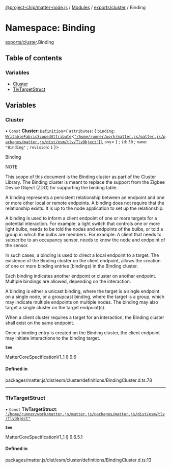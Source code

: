 [@project-chip/matter-node.js](../README.md) / [Modules](../modules.md) / [exports/cluster](exports_cluster.md) / Binding

# Namespace: Binding

[exports/cluster](exports_cluster.md).Binding

## Table of contents

### Variables

- [Cluster](exports_cluster.Binding.md#cluster)
- [TlvTargetStruct](exports_cluster.Binding.md#tlvtargetstruct)

## Variables

### Cluster

• `Const` **Cluster**: [`Definition`](exports_cluster.ClusterFactory.md#definition)\<\{ `attributes`: \{ `binding`: [`WritableFabricScopedAttribute`](exports_cluster.md#writablefabricscopedattribute)\<[`"/home/runner/work/matter.js/matter.js/packages/matter.js/dist/esm/tlv/TlvObject"`](export._internal_.__home_runner_work_matter_js_matter_js_packages_matter_js_dist_esm_tlv_TlvObject_.md)[], `any`\>  } ; `id`: ``30`` ; `name`: ``"Binding"`` ; `revision`: ``1``  }\>

Binding

NOTE

This scope of this document is the Binding cluster as part of the Cluster Library. The Binding cluster is meant
to replace the support from the Zigbee Device Object (ZDO) for supporting the binding table.

A binding represents a persistent relationship between an endpoint and one or more other local or remote
endpoints. A binding does not require that the relationship exists. It is up to the node application to set up
the relationship.

A binding is used to inform a client endpoint of one or more targets for a potential interaction. For example: a
light switch that controls one or more light bulbs, needs to be told the nodes and endpoints of the bulbs, or
told a group in which the bulbs are members. For example: A client that needs to subscribe to an occupancy
sensor, needs to know the node and endpoint of the sensor.

In such cases, a binding is used to direct a local endpoint to a target. The existence of the Binding cluster on
the client endpoint, allows the creation of one or more binding entries (bindings) in the Binding cluster.

Each binding indicates another endpoint or cluster on another endpoint. Multiple bindings are allowed, depending
on the interaction.

A binding is either a unicast binding, where the target is a single endpoint on a single node, or a groupcast
binding, where the target is a group, which may indicate multiple endpoints on multiple nodes. The binding may
also target a single cluster on the target endpoint(s).

When a client cluster requires a target for an interaction, the Binding cluster shall exist on the same endpoint.

Once a binding entry is created on the Binding cluster, the client endpoint may initiate interactions to the
binding target.

**`See`**

MatterCoreSpecificationV1_1 § 9.6

#### Defined in

packages/matter.js/dist/esm/cluster/definitions/BindingCluster.d.ts:78

___

### TlvTargetStruct

• `Const` **TlvTargetStruct**: [`"/home/runner/work/matter.js/matter.js/packages/matter.js/dist/esm/tlv/TlvObject"`](export._internal_.__home_runner_work_matter_js_matter_js_packages_matter_js_dist_esm_tlv_TlvObject_.md)

**`See`**

MatterCoreSpecificationV1_1 § 9.6.5.1

#### Defined in

packages/matter.js/dist/esm/cluster/definitions/BindingCluster.d.ts:13
